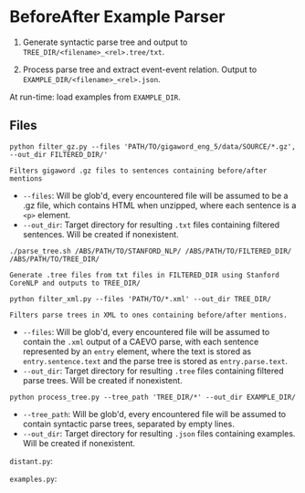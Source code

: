# BeforeAfter Example Parser

1. Generate syntactic parse tree and output to `TREE_DIR/<filename>_<rel>.tree/txt`.

2. Process parse tree and extract event-event relation. Output to `EXAMPLE_DIR/<filename>_<rel>.json`.

At run-time: load examples from `EXAMPLE_DIR`.


## Files

`python filter_gz.py --files 'PATH/TO/gigaword_eng_5/data/SOURCE/*.gz', --out_dir FILTERED_DIR/'`

    Filters gigaword .gz files to sentences containing before/after mentions

 * `--files`: Will be glob'd, every encountered file will be assumed to be a .gz file, which contains HTML when unzipped, where each sentence is a `<p>` element.
 * `--out_dir`: Target directory for resulting `.txt` files containing filtered sentences. Will be created if nonexistent.

`./parse_tree.sh /ABS/PATH/TO/STANFORD_NLP/ /ABS/PATH/TO/FILTERED_DIR/ /ABS/PATH/TO/TREE_DIR/`

    Generate .tree files from txt files in FILTERED_DIR using Stanford CoreNLP and outputs to TREE_DIR/


`python filter_xml.py --files 'PATH/TO/*.xml' --out_dir TREE_DIR/`

    Filters parse trees in XML to ones containing before/after mentions.

 * `--files`: Will be glob'd, every encountered file will be assumed to contain the `.xml` output of a CAEVO parse, with  each sentence represented by an `entry` element, where the text is stored as `entry.sentence.text` and the parse tree is stored as `entry.parse.text`.
 * `--out_dir`: Target directory for resulting `.tree` files containing filtered parse trees. Will be created if nonexistent.
 

`python process_tree.py --tree_path 'TREE_DIR/*' --out_dir EXAMPLE_DIR/`

 * `--tree_path`: Will be glob'd, every encountered file will be assumed to contain syntactic parse trees, separated by empty lines.
 * `--out_dir`: Target directory for resulting `.json` files containing examples. Will be created if nonexistent.

`distant.py`:

`examples.py`:
